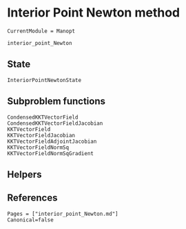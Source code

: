 # Interior Point Newton method

```@meta
CurrentModule = Manopt
```

```@docs
interior_point_Newton
```

## State

```@docs
InteriorPointNewtonState
```

## Subproblem functions

```@docs
CondensedKKTVectorField
CondensedKKTVectorFieldJacobian
KKTVectorField
KKTVectorFieldJacobian
KKTVectorFieldAdjointJacobian
KKTVectorFieldNormSq
KKTVectorFieldNormSqGradient
```

## Helpers

## References

```@bibliography
Pages = ["interior_point_Newton.md"]
Canonical=false
```
